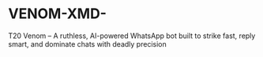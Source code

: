 # VENOM-XMD-
T20 Venom – A ruthless, AI-powered WhatsApp bot built to strike fast, reply smart, and dominate chats with deadly precision
